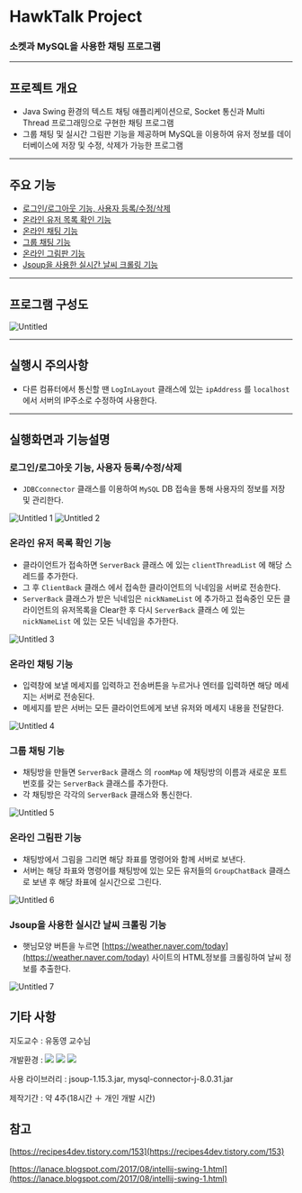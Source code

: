 # HawkTalk Project

### 소켓과 MySQL을 사용한 채팅 프로그램

---

## 프로젝트 개요

- Java Swing 환경의 텍스트 채팅 애플리케이션으로, Socket 통신과 Multi Thread 프로그래밍으로 구현한 채팅 프로그램
- 그룹 채팅 및 실시간 그림판 기능을 제공하며 MySQL을 이용하여 유저 정보를 데이터베이스에 저장 및 수정, 삭제가 가능한 프로그램

---

## 주요 기능

- [로그인/로그아웃 기능, 사용자 등록/수정/삭제](#로그인로그아웃-기능-사용자-등록수정삭제)
- [온라인 유저 목록 확인 기능](#온라인-유저-목록-확인-기능)
- [온라인 채팅 기능](#온라인-채팅-기능)
- [그룹 채팅 기능](#그룹-채팅-기능)
- [온라인 그림판 기능](#온라인-그림판-기능)
- [Jsoup을 사용한 실시간 날씨 크롤링 기능](#jsoup을-사용한-실시간-날씨-크롤링-기능)

---

## 프로그램 구성도

![Untitled](https://user-images.githubusercontent.com/112773313/209364871-7b074d59-5833-4ecc-9b21-b9579e868654.png)

---
## 실행시 주의사항
- 다른 컴퓨터에서 통신할 땐 `LogInLayout` 클래스에 있는 `ipAddress` 를 `localhost` 에서 서버의 IP주소로 수정하여 사용한다.
---

## **실행화면과 기능설명**

### 로그인/로그아웃 기능, 사용자 등록/수정/삭제

- `JDBCconnector` 클래스를 이용하여 `MySQL` DB 접속을 통해 사용자의 정보를 저장 및 관리한다.

![Untitled 1](https://user-images.githubusercontent.com/112773313/209364647-d0f8ef45-3301-4f68-ad13-580a04fdac48.png)
![Untitled 2](https://user-images.githubusercontent.com/112773313/209364673-e8eef56b-34d1-4eff-9132-44820ac89d60.png)

### 온라인 유저 목록 확인 기능

- 클라이언트가 접속하면 `ServerBack` 클래스 에 있는 `clientThreadList` 에 해당 스레드를 추가한다.
- 그 후 `ClientBack` 클래스 에서 접속한 클라이언트의 닉네임을 서버로 전송한다.
- `ServerBack` 클래스가 받은 닉네임은 `nickNameList` 에 추가하고 접속중인 모든 클라이언트의 유저목록을 Clear한 후 다시 `ServerBack` 클래스 에 있는  `nickNameList` 에 있는 모든 닉네임을 추가한다.

![Untitled 3](https://user-images.githubusercontent.com/112773313/209364688-b5278eb6-fbec-4238-9d33-731394a40c2c.png)

### 온라인 채팅 기능

- 입력창에 보낼 메세지를 입력하고 전송버튼을 누르거나 엔터를 입력하면 해당 메세지는 서버로 전송된다.
- 메세지를 받은 서버는 모든 클라이언트에게 보낸 유저와 메세지 내용을 전달한다.

![Untitled 4](https://user-images.githubusercontent.com/112773313/209364714-17911bd2-6a56-417d-b85d-50ac2f8fc781.png)

### 그룹 채팅 기능

- 채팅방을 만들면 `ServerBack` 클래스 의 `roomMap` 에 채팅방의 이름과 새로운 포트번호를 갖는 `ServerBack` 클래스를 추가한다.
- 각 채팅방은 각각의 `ServerBack` 클래스와 통신한다.

![Untitled 5](https://user-images.githubusercontent.com/112773313/209364726-6abdf437-ff1d-4038-aaaf-3be99695277d.png)

### 온라인 그림판 기능

- 채팅방에서 그림을 그리면 해당 좌표를 명령어와 함께 서버로 보낸다.
- 서버는 해당 좌표와 명령어를 채팅방에 있는 모든 유저들의  `GroupChatBack` 클래스로 보낸 후 해당 좌표에 실시간으로 그린다.

![Untitled 6](https://user-images.githubusercontent.com/112773313/209364742-094d144d-0931-45a0-960d-47dd219a6cf5.png)

### Jsoup을 사용한 실시간 날씨 크롤링 기능

- 햇님모양 버튼을 누르면 [https://weather.naver.com/today](https://weather.naver.com/today) 사이트의 HTML정보를 크롤링하여 날씨 정보를 추출한다.

![Untitled 7](https://user-images.githubusercontent.com/112773313/209364756-aaecbdae-9b52-4a62-89c4-5f2ca184ef84.png)

## 기타 사항

지도교수 : 유동영 교수님

개발환경 : <img src="https://img.shields.io/badge/IntelliJ IDEA-000000?style=for-the-badge&logo=IntelliJ IDEA&logoColor=white"> <img src="https://img.shields.io/badge/Visual Studio Code-007ACC?style=for-the-badge&logo=Visual Studio Code&logoColor=white"> <img src="https://img.shields.io/badge/MySQL-4479A1?style=for-the-badge&logo=MySQL&logoColor=white">

사용 라이브러리 : jsoup-1.15.3.jar, mysql-connector-j-8.0.31.jar

제작기간 : 약 4주(18시간 ＋ 개인 개발 시간)

## 참고

[https://recipes4dev.tistory.com/153](https://recipes4dev.tistory.com/153)

[https://lanace.blogspot.com/2017/08/intellij-swing-1.html](https://lanace.blogspot.com/2017/08/intellij-swing-1.html)
